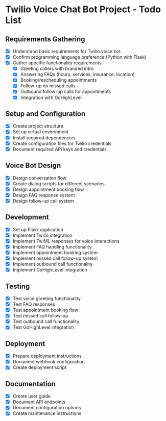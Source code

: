 # Twilio Voice Chat Bot Project - Todo List

## Requirements Gathering
- [x] Understand basic requirements for Twilio voice bot
- [x] Confirm programming language preference (Python with Flask)
- [x] Gather specific functionality requirements
  - [x] Greeting callers with branded intro
  - [x] Answering FAQs (hours, services, insurance, location)
  - [x] Booking/rescheduling appointments
  - [x] Follow-up on missed calls
  - [x] Outbound follow-up calls for appointments
  - [x] Integration with GoHighLevel

## Setup and Configuration
- [x] Create project structure
- [x] Set up virtual environment
- [x] Install required dependencies
- [x] Create configuration files for Twilio credentials
- [x] Document required API keys and credentials

## Voice Bot Design
- [x] Design conversation flow
- [x] Create dialog scripts for different scenarios
- [x] Design appointment booking flow
- [x] Design FAQ response system
- [x] Design follow-up call system

## Development
- [x] Set up Flask application
- [x] Implement Twilio integration
- [x] Implement TwiML responses for voice interactions
- [x] Implement FAQ handling functionality
- [x] Implement appointment booking system
- [x] Implement missed call follow-up system
- [x] Implement outbound call functionality
- [x] Implement GoHighLevel integration

## Testing
- [x] Test voice greeting functionality
- [x] Test FAQ responses
- [x] Test appointment booking flow
- [x] Test missed call follow-up
- [x] Test outbound call functionality
- [x] Test GoHighLevel integration

## Deployment
- [x] Prepare deployment instructions
- [x] Document webhook configuration
- [x] Create deployment script

## Documentation
- [x] Create user guide
- [x] Document API endpoints
- [x] Document configuration options
- [x] Create maintenance instructions
